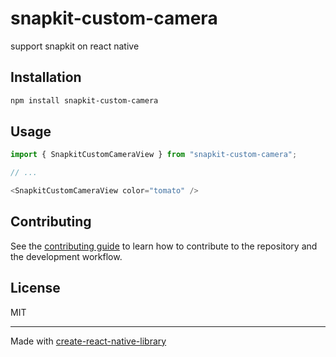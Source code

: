 # snapkit-custom-camera

support snapkit on react native

## Installation

```sh
npm install snapkit-custom-camera
```

## Usage

```js
import { SnapkitCustomCameraView } from "snapkit-custom-camera";

// ...

<SnapkitCustomCameraView color="tomato" />
```

## Contributing

See the [contributing guide](CONTRIBUTING.md) to learn how to contribute to the repository and the development workflow.

## License

MIT

---

Made with [create-react-native-library](https://github.com/callstack/react-native-builder-bob)
